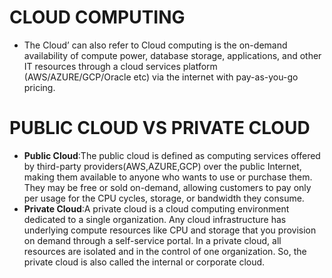 # CLOUD COMPUTING
- The Cloud’ can also refer to Cloud computing is the on-demand availability of compute power, database storage, applications, and other IT resources through a cloud services platform (AWS/AZURE/GCP/Oracle etc) via the internet with pay-as-you-go pricing.

# PUBLIC CLOUD VS PRIVATE CLOUD
- **Public Cloud**:The public cloud is defined as computing services offered by third-party providers(AWS,AZURE,GCP) over the public Internet, making them available to anyone who wants to use or purchase them. They may be free or sold on-demand, allowing customers to pay only per usage for the CPU cycles, storage, or bandwidth they consume.
- **Private Cloud**:A private cloud is a cloud computing environment dedicated to a single organization. Any cloud infrastructure has underlying compute resources like CPU and storage that you provision on demand through a self-service portal. In a private cloud, all resources are isolated and in the control of one organization. So, the private cloud is also called the internal or corporate cloud.
